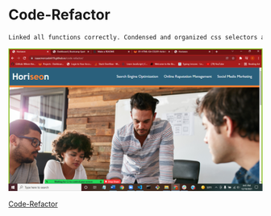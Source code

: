 # Code-Refactor

```bash
Linked all functions correctly. Condensed and organized css selectors and properties to follow semantic structure. Added comments to html and css files.
```
![image](./assets/images/website.png)

[Code-Refactor](https://isaacmercado619.github.io/code-refactor/)
